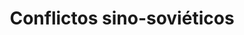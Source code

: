 ﻿---
title: "Conflictos sino-soviéticos"
permalink: periodes_981.html
layout: periode
dataInici: 1929-07-22
dataFi: 1929-09-09
sidebar: periodes
pares:
  - id: 651
    title: "Período de entreguerras"
    dataInici: "(1918-11-11)"
    dataFi: "(1939-09-01)"

fills:
jocsPrincipals:
jocsEscenaris:
jocsEpoca:
jocsEpocaEscenaris:
---
